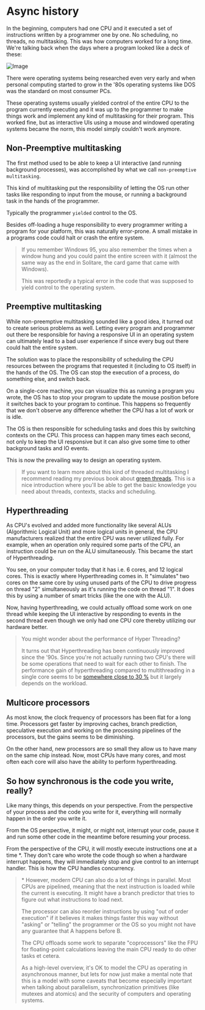 # Async history

In the beginning, computers had one CPU and it executed a set of instructions written
by a programmer one by one. No scheduling, no threads, no multitasking. This was
how computers worked for a long time. We're talking back when the days where a program
looked like a deck of these:

![Image](./images/punched_card_deck.jpg)

There were operating systems being researched even very early and when personal computing
started to grow in the '80s operating systems like DOS was the standard on most consumer
PCs.

These operating systems usually yielded control of the entire CPU to the program currently executing and it was
up to the programmer to make things work and implement any kind of multitasking
for their program. This worked fine, but as interactive UIs using a mouse and
windowed operating systems became the norm, this model simply couldn't work anymore.

## Non-Preemptive multitasking

The first method used to be able to keep a UI interactive (and running background
processes), was accomplished by what we call `non-preemptive multitasking`. 

This kind of multitasking put the responsibility of letting the OS run other tasks like responding to input from the mouse, or running a background task in the hands of the programmer. 

Typically the programmer `yielded` control to the OS.

Besides off-loading a huge responsibility to every programmer writing a program
for your platform, this was naturally error-prone. A small mistake in a programs code
could halt or crash the entire system. 

>If you remember Windows 95, you also remember the times when a window hung and you could paint the entire screen with it (almost the same way as the end in Solitare, the card game that came with Windows).
>
> This was reportedly a typical error in the code that was supposed to yield control
to the operating system.

## Preemptive multitasking

While non-preemptive multitasking sounded like a good idea, it turned out to
create serious problems as well. Letting every program and programmer out there be responsible for having a responsive UI in an operating system can ultimately lead to a bad user experience if since every bug out there could halt the entire system.

The solution was to place the responsibility of scheduling the CPU resources
between the programs that requested it (including to OS itself) in the hands of
the OS. The OS can stop the execution of a process, do something else, and switch back.

On a single-core machine, you can visualize this as running a program you wrote,
the OS has to stop your program to update the mouse position before it switches back to your
program to continue. This happens so frequently that we don't observe any difference whether the CPU
has a lot of work or is idle.

The OS is then responsible for scheduling tasks and does this by switching contexts on the CPU. This process can happen many times each second, not only to keep the UI responsive but it can also give some time to other background tasks and IO events.

This is now the prevailing way to design an operating system.

> If you want to learn more about this kind of threaded multitasking I recommend reading my previous book about [green threads](https://cfsamson.gitbook.io/green-threads-explained-in-200-lines-of-rust/). This is a nice introduction where you'll be able to get the basic knowledge you need about threads, contexts, stacks and scheduling.

## Hyperthreading

As CPU's evolved and added more functionality like several ALUs (Algorithmic Logical Unit) and more logical units in general, the CPU manufacturers realized that the entire CPU was never utilized fully. For example, when an operation only required some parts of the CPU, an instruction could be run on the ALU simultaneously. This became the start of Hyperthreading.

You see, on your computer today that it has i.e. 6 cores, and 12 logical cores.
This is exactly where Hyperthreading comes in. It "simulates" two cores on the
same core by using unused parts of the CPU to drive progress on thread "2"
simultaneously as it's running the code on thread "1". It does this by using a
number of smart tricks (like the one with the ALU).

Now, having hyperthreading, we could actually offload some work on one thread while keeping the UI
interactive by responding to events in the second thread even though we only
had one CPU core thereby utilizing our hardware better.

> You might wonder about the performance of Hyper Threading? 
> 
> It turns out that Hyperthreading has been continuously improved since the '90s.
> Since you're not actually running two CPU's there will be some operations that
> need to wait for each other to finish. The performance gain of hyperthreading
> compared to multithreading in a single core seems to be [somewhere close
> to 30 %](https://en.wikipedia.org/wiki/Hyper-threading#Performance_claims) but
> it largely depends on the workload.

## Multicore processors

As most know, the clock frequency of processors has been flat for a long time.
Processors get faster by improving caches, branch prediction, speculative execution
and working on the processing pipelines of the processors, but the gains seems to
be diminishing.

On the other hand, new processors are so small they allow us to have many on the
same chip instead. Now, most CPUs have many cores, and most often each core will also have the ability to perform hyperthreading.

## So how synchronous is the code you write, really?

Like many things, this depends on your perspective. From the perspective of your process and the code you write for it, everything will normally happen in the order you write it.

From the OS perspective, it might, or might not, interrupt your code, pause it
and run some other code in the meantime before resuming your process.

From the perspective of the CPU, it will mostly execute instructions one at a time *.
They don't care who wrote the code though so when a hardware interrupt happens,
they will immediately stop and give control to an interrupt handler. This is how
the CPU handles concurrency.


> \* However, modern CPU can also do a lot of things in parallel. Most CPUs are
> pipelined, meaning that the next instruction is loaded while the current is
> executing. It might have a branch predictor that tries to figure out what
> instructions to load next. 
> 
> The processor can also reorder instructions by using
> "out of order execution" if it believes it makes things faster this way without
> "asking" or "telling" the programmer or the OS so you might not have any guarantee that A happens before B. 
> 
> The CPU offloads some work to separate "coprocessors" like the FPU for floating-point calculations leaving the main CPU ready to do other tasks et cetera.
>
> As a high-level overview, it's OK to model the CPU as operating in asynchronous
> manner, but lets for now just make a mental note that this is a model with some
> caveats that become especially important when talking about parallelism,
> synchronization primitives (like mutexes and atomics) and the security of computers
> and operating systems.
